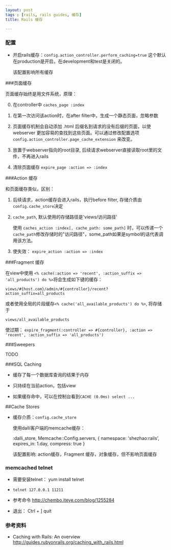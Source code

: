 ```yaml
---
layout: post
tags : [rails, rails guides, 缓存]
title: Rails 缓存

---
```


### 配置

* 开启rails缓存：`config.action_controller.perform_caching=true` 这个默认在production是开启，在development和test是关闭的。

  该配置影响所有缓存


###页面缓存

页面缓存始终是用文件系统，原理：

0. 在controller中 `caches_page :index`

1. 在第一次访问该action时，在after filter中，生成一个静态页面，忽略参数

2. 页面缓存机制会自动添加 .html 后缀名到请求的没有后缀的页面，以使 webserver 更加容易的查找到这些页面。可以通过修改配置选项 `config.action_controller.page_cache_extension` 来改变。

3. 放置于webserver指向的root目录, 后续请求webserver直接读取root里的文件，不再进入rails

4. 清除页面缓存 `expire_page :action => :index`

###Action 缓存

和页面缓存类似，区别：

1. 后续请求，action缓存会进入rails，执行before filter, 存储介质由`config.cache_store`决定

2. `cache_path`,  默认使用的存储路径是'views/访问路径'

   使用 `caches_action :index[, cache_path: some_path]` 时，可以传递一个`cache_path`修改存储时的"访问路径"，some_path如果是symbol的话代表调用该方法。

3. 使失效： `expire_action :action => :index`

###Fragment 缓存

在view中使用 `<% cache(:action => 'recent', :action_suffix => 'all_products') do %>`将会生成如下键的缓存：

    views/#{host.com}/admin/#{controller}/recent?action_suffix=all_products

或者使用全局的片段缓存`<% cache('all_available_products') do %>`, 将存储于

    views/all_available_products

使过期： `expire_fragment(:controller => #{controller}, :action => 'recent', :action_suffix => 'all_products')`

###Sweepers

TODO

###SQL Caching

* 缓存了每一个数据库查询的结果于内存

* 只持续在当前action，包括view

* 如果缓存命中，可以在控制台看到`CACHE (0.0ms) select ... `

##Cache Stores

* 缓存介质：`config.cache_store`

  使用dalli客户端的memcache缓存：

    :dalli_store, Memcache::Config.servers, { namespace: 'shezhao:rails', expires_in: 1.day, compress: true }


  该配置影响: action缓存，Fragment 缓存，对象缓存，但不影响页面缓存


### memcached telnet

* 需要安装telnet： yum install telnet

* `telnet 127.0.0.1 11211 `

* 参考命令 <http://chembo.iteye.com/blog/1255284>

* 退出： Ctrl + ] quit

### 参考资料
* Caching with Rails: An overview <http://guides.rubyonrails.org/caching_with_rails.html>

